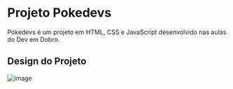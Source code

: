 # Projeto Pokedevs
Pokedevs é um projeto em HTML, CSS e JavaScript desenvolvido nas aulas do Dev em Dobro. 


## Design do Projeto
![image](https://github.com/user-attachments/assets/91af7373-876d-444b-a93c-95a812ce0820)
